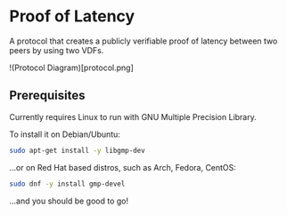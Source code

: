 # Proof of Latency
A protocol that creates a publicly verifiable proof of latency between two peers by using two VDFs.

!(Protocol Diagram)[protocol.png]

## Prerequisites
Currently requires Linux to run with GNU Multiple Precision Library.

To install it on Debian/Ubuntu:
```bash
sudo apt-get install -y libgmp-dev
```

...or on Red Hat based distros, such as Arch, Fedora, CentOS:
```bash
sudo dnf -y install gmp-devel
```

...and you should be good to go!

